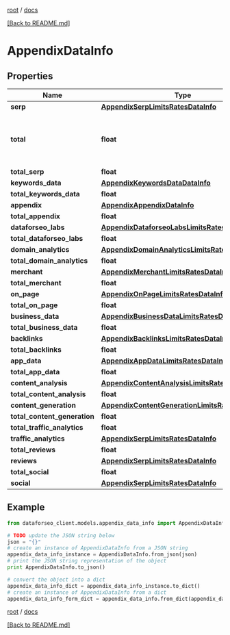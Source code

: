 [root](./../ "root") / [docs](./ "docs")

[[Back to README.md]](./../README.md "[Back to README.md]")

# AppendixDataInfo

## Properties

Name | Type | Description | Notes
------------ | ------------- | ------------- | -------------
**serp** | [**AppendixSerpLimitsRatesDataInfo**](AppendixSerpLimitsRatesDataInfo.md) |  | [optional]
**total** | **float** | total amount of money deposited to your account | [optional]
**total_serp** | **float** |  | [optional]
**keywords_data** | [**AppendixKeywordsDataDataInfo**](AppendixKeywordsDataDataInfo.md) |  | [optional]
**total_keywords_data** | **float** |  | [optional]
**appendix** | [**AppendixAppendixDataInfo**](AppendixAppendixDataInfo.md) |  | [optional]
**total_appendix** | **float** |  | [optional]
**dataforseo_labs** | [**AppendixDataforseoLabsLimitsRatesDataInfo**](AppendixDataforseoLabsLimitsRatesDataInfo.md) |  | [optional]
**total_dataforseo_labs** | **float** |  | [optional]
**domain_analytics** | [**AppendixDomainAnalyticsLimitsRatesDataInfo**](AppendixDomainAnalyticsLimitsRatesDataInfo.md) |  | [optional]
**total_domain_analytics** | **float** |  | [optional]
**merchant** | [**AppendixMerchantLimitsRatesDataInfo**](AppendixMerchantLimitsRatesDataInfo.md) |  | [optional]
**total_merchant** | **float** |  | [optional]
**on_page** | [**AppendixOnPageLimitsRatesDataInfo**](AppendixOnPageLimitsRatesDataInfo.md) |  | [optional]
**total_on_page** | **float** |  | [optional]
**business_data** | [**AppendixBusinessDataLimitsRatesDataInfo**](AppendixBusinessDataLimitsRatesDataInfo.md) |  | [optional]
**total_business_data** | **float** |  | [optional]
**backlinks** | [**AppendixBacklinksLimitsRatesDataInfo**](AppendixBacklinksLimitsRatesDataInfo.md) |  | [optional]
**total_backlinks** | **float** |  | [optional]
**app_data** | [**AppendixAppDataLimitsRatesDataInfo**](AppendixAppDataLimitsRatesDataInfo.md) |  | [optional]
**total_app_data** | **float** |  | [optional]
**content_analysis** | [**AppendixContentAnalysisLimitsRatesDataInfo**](AppendixContentAnalysisLimitsRatesDataInfo.md) |  | [optional]
**total_content_analysis** | **float** |  | [optional]
**content_generation** | [**AppendixContentGenerationLimitsRatesDataInfo**](AppendixContentGenerationLimitsRatesDataInfo.md) |  | [optional]
**total_content_generation** | **float** |  | [optional]
**total_traffic_analytics** | **float** |  | [optional]
**traffic_analytics** | [**AppendixSerpLimitsRatesDataInfo**](AppendixSerpLimitsRatesDataInfo.md) |  | [optional]
**total_reviews** | **float** |  | [optional]
**reviews** | [**AppendixSerpLimitsRatesDataInfo**](AppendixSerpLimitsRatesDataInfo.md) |  | [optional]
**total_social** | **float** |  | [optional]
**social** | [**AppendixSerpLimitsRatesDataInfo**](AppendixSerpLimitsRatesDataInfo.md) |  | [optional]

## Example

```python
from dataforseo_client.models.appendix_data_info import AppendixDataInfo

# TODO update the JSON string below
json = "{}"
# create an instance of AppendixDataInfo from a JSON string
appendix_data_info_instance = AppendixDataInfo.from_json(json)
# print the JSON string representation of the object
print AppendixDataInfo.to_json()

# convert the object into a dict
appendix_data_info_dict = appendix_data_info_instance.to_dict()
# create an instance of AppendixDataInfo from a dict
appendix_data_info_form_dict = appendix_data_info.from_dict(appendix_data_info_dict)
```

  

[root](./../ "root") / [docs](./ "docs")

[[Back to README.md]](./../README.md "[Back to README.md]")